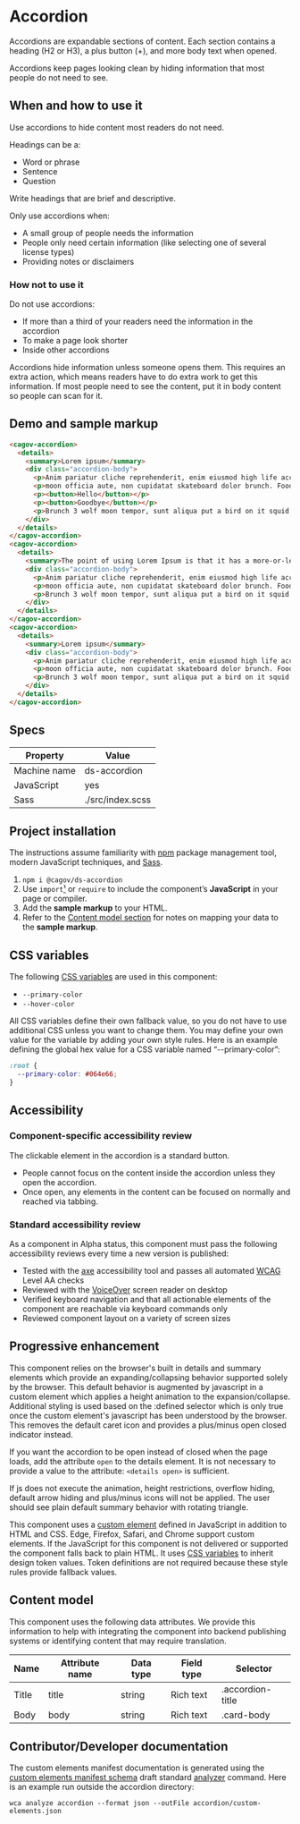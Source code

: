 # Accordion

Accordions are expandable sections of content. Each section contains a heading (H2 or H3), a plus button (+), and more body text when opened.

Accordions keep pages looking clean by hiding information that most people do not need to see.

## When and how to use it

Use accordions to hide content most readers do not need.

Headings can be a:

- Word or phrase
- Sentence
- Question

Write headings that are brief and descriptive.

Only use accordions when:

- A small group of people needs the information
- People only need certain information (like selecting one of several license types)
- Providing notes or disclaimers

### How not to use it

Do not use accordions:

- If more than a third of your readers need the information in the accordion
- To make a page look shorter
- Inside other accordions

Accordions hide information unless someone opens them. This requires an extra action, which means readers have to do extra work to get this information. If most people need to see the content, put it in body content so people can scan for it.

## Demo and sample markup

<html-preview>

```html preview
<cagov-accordion>
  <details>
    <summary>Lorem ipsum</summary>
    <div class="accordion-body">
      <p>Anim pariatur cliche reprehenderit, enim eiusmod high life accusamus terry richardson ad squid. 3 wolf</p>
      <p>moon officia aute, non cupidatat skateboard dolor brunch. Food truck quinoa nesciunt laborum eiusmod.</p>
      <p><button>Hello</button></p>
      <p><button>Goodbye</button></p>
      <p>Brunch 3 wolf moon tempor, sunt aliqua put a bird on it squid single-origin coffee nulla assumenda</p>
    </div>
  </details>
</cagov-accordion>
<cagov-accordion>
  <details>
    <summary>The point of using Lorem Ipsum is that it has a more-or-less normal distribution of letters</summary>
    <div class="accordion-body">
      <p>Anim pariatur cliche reprehenderit, enim eiusmod high life accusamus terry richardson ad squid. 3 wolf</p>
      <p>moon officia aute, non cupidatat skateboard dolor brunch. Food truck quinoa nesciunt laborum eiusmod.</p>
      <p>Brunch 3 wolf moon tempor, sunt aliqua put a bird on it squid single-origin coffee nulla assumenda</p>
    </div>
  </details>
</cagov-accordion>
<cagov-accordion>
  <details>
    <summary>Lorem ipsum</summary>
    <div class="accordion-body">
      <p>Anim pariatur cliche reprehenderit, enim eiusmod high life accusamus terry richardson ad squid. 3 wolf</p>
      <p>moon officia aute, non cupidatat skateboard dolor brunch. Food truck quinoa nesciunt laborum eiusmod.</p>
      <p>Brunch 3 wolf moon tempor, sunt aliqua put a bird on it squid single-origin coffee nulla assumenda</p>
    </div>
  </details>
</cagov-accordion>
```

</html-preview>

## Specs

| Property     | Value            |
| ------------ | ---------------- |
| Machine name | ds-accordion     |
| JavaScript   | yes              |
| Sass         | ./src/index.scss |

## Project installation

The instructions assume familiarity with [npm](https://npmjs.com) package management tool, modern JavaScript techniques, and [Sass](https://sass-lang.com/).

1. `npm i @cagov/ds-accordion`
2. Use `import`[¹](/footnotes/#footnote1) or `require` to include the component’s **JavaScript** in your page or compiler.
3. Add the **sample markup** to your HTML.
4. Refer to the [Content model section](#content-model) for notes on mapping your data to the **sample markup**.

## CSS variables

The following [CSS variables](https://developer.mozilla.org/en-US/docs/Web/CSS/Using_CSS_custom_properties) are used in this component:

- `--primary-color`
- `--hover-color`

All CSS variables define their own fallback value, so you do not have to use additional CSS unless you want to change them. You may define your own value for the variable by adding your own style rules. Here is an example defining the global hex value for a CSS variable named “--primary-color”:

```css
:root {
  --primary-color: #064e66;
}
```

## Accessibility

### Component-specific accessibility review

The clickable element in the accordion is a standard button.

- People cannot focus on the content inside the accordion unless they open the accordion.
- Once open, any elements in the content can be focused on normally and reached via tabbing.

### Standard accessibility review

As a component in Alpha status, this component must pass the following accessibility reviews every time a new version is published:

- Tested with the [axe](https://www.deque.com/axe/) accessibility tool and passes all automated [WCAG](https://www.w3.org/TR/WCAG21/) Level AA checks
- Reviewed with the [VoiceOver](https://www.apple.com/voiceover/info/guide/_1121.html) screen reader on desktop
- Verified keyboard navigation and that all actionable elements of the component are reachable via keyboard commands only
- Reviewed component layout on a variety of screen sizes

## Progressive enhancement

This component relies on the browser's built in details and summary elements which provide an expanding/collapsing behavior supported solely by the browser. This default behavior is augmented by javascript in a custom element which applies a height animation to the expansion/collapse. Additional styling is used based on the :defined selector which is only true once the custom element's javascript has been understood by the browser. This removes the default caret icon and provides a plus/minus open closed indicator instead.

If you want the accordion to be open instead of closed when the page loads, add the attribute `open` to the details element. It is not necessary to provide a value to the attribute: `<details open>` is sufficient.

If js does not execute the animation, height restrictions, overflow hiding, default arrow hiding and plus/minus icons will not be applied. The user should see plain default summary behavior with rotating triangle.

This component uses a [custom element](https://developer.mozilla.org/en-US/docs/Web/Web_Components/Using_custom_elements) defined in JavaScript in addition to HTML and CSS. Edge, Firefox, Safari, and Chrome support custom elements. If the JavaScript for this component is not delivered or supported the component falls back to plain HTML. It uses [CSS variables](<https://developer.mozilla.org/en-US/docs/Web/CSS/var()#syntax>) to inherit design token values. Token definitions are not required because these style rules provide fallback values.

<a name="content-model"></a>

## Content model

This component uses the following data attributes. We provide this information to help with integrating the component into backend publishing systems or identifying content that may require translation.

| Name  | Attribute name | Data type | Field type | Selector         |
| ----- | -------------- | --------- | ---------- | ---------------- |
| Title | title          | string    | Rich text  | .accordion-title |
| Body  | body           | string    | Rich text  | .card-body       |

## Contributor/Developer documentation

The custom elements manifest documentation is generated using the <a href="https://github.com/webcomponents/custom-elements-manifest">custom elements manifest schema</a> draft standard <a href="https://github.com/runem/web-component-analyzer">analyzer</a> command. Here is an example run outside the accordion directory:

```
wca analyze accordion --format json --outFile accordion/custom-elements.json
```